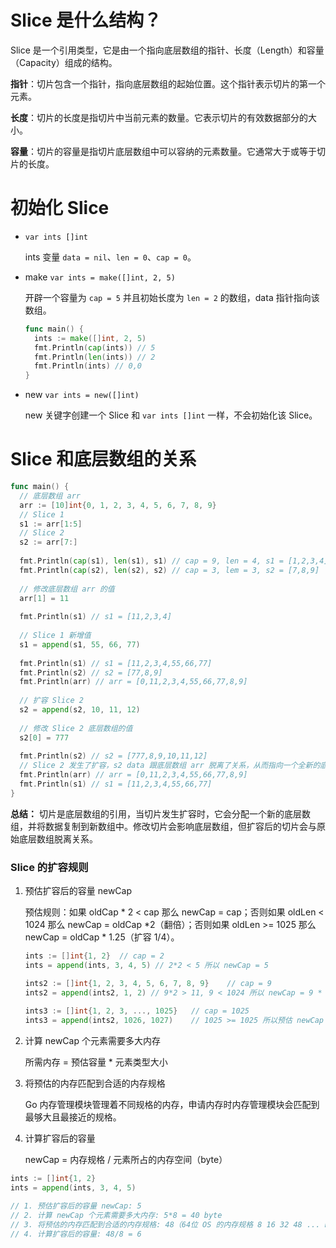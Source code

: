 <!-- date: 2021-08-19 -->

# Slice 是什么结构？

Slice 是一个引用类型，它是由一个指向底层数组的指针、长度（Length）和容量（Capacity）组成的结构。

**指针**：切片包含一个指针，指向底层数组的起始位置。这个指针表示切片的第一个元素。

**长度**：切片的长度是指切片中当前元素的数量。它表示切片的有效数据部分的大小。

**容量**：切片的容量是指切片底层数组中可以容纳的元素数量。它通常大于或等于切片的长度。

# 初始化 Slice

- `var ints []int`

   ints 变量 `data = nil`、`len = 0`、`cap = 0`。

- make `var ints = make([]int, 2, 5)`

   开辟一个容量为 `cap = 5` 并且初始长度为 `len = 2` 的数组，data 指针指向该数组。
  
   ```Go
   func main() {
     ints := make([]int, 2, 5)
     fmt.Println(cap(ints)) // 5
     fmt.Println(len(ints)) // 2
     fmt.Println(ints) // 0,0
   }
   ```

- new `var ints = new([]int)`

   new 关键字创建一个 Slice 和 `var ints []int` 一样，不会初始化该 Slice。

# Slice 和底层数组的关系

```Go
func main() {
  // 底层数组 arr
  arr := [10]int{0, 1, 2, 3, 4, 5, 6, 7, 8, 9}
  // Slice 1
  s1 := arr[1:5]
  // Slice 2
  s2 := arr[7:]
  
  fmt.Println(cap(s1), len(s1), s1) // cap = 9, len = 4, s1 = [1,2,3,4]
  fmt.Println(cap(s2), len(s2), s2)	// cap = 3, lem = 3, s2 = [7,8,9]
  
  // 修改底层数组 arr 的值
  arr[1] = 11
  
  fmt.Println(s1) // s1 = [11,2,3,4]
  
  // Slice 1 新增值
  s1 = append(s1, 55, 66, 77)
  
  fmt.Println(s1) // s1 = [11,2,3,4,55,66,77]
  fmt.Println(s2) // s2 = [77,8,9]
  fmt.Println(arr) // arr = [0,11,2,3,4,55,66,77,8,9]
  
  // 扩容 Slice 2
  s2 = append(s2, 10, 11, 12)
  
  // 修改 Slice 2 底层数组的值
  s2[0] = 777
  
  fmt.Println(s2) // s2 = [777,8,9,10,11,12]
  // Slice 2 发生了扩容，s2 data 跟底层数组 arr 脱离了关系，从而指向一个全新的底层数组
  fmt.Println(arr) // arr = [0,11,2,3,4,55,66,77,8,9]
  fmt.Println(s1) // s1 = [11,2,3,4,55,66,77]
}
```

**总结：** 切片是底层数组的引用，当切片发生扩容时，它会分配一个新的底层数组，并将数据复制到新数组中。修改切片会影响底层数组，但扩容后的切片会与原始底层数组脱离关系。

### Slice 的扩容规则

1. 预估扩容后的容量 newCap

   预估规则：如果 oldCap * 2 < cap 那么 newCap = cap；否则如果 oldLen < 1024 那么 newCap  = oldCap *2（翻倍）；否则如果 oldLen >= 1025 那么 newCap = oldCap * 1.25（扩容 1/4）。

   ```Go
   ints := []int{1, 2}	// cap = 2
   ints = append(ints, 3, 4, 5)	// 2*2 < 5 所以 newCap = 5
   
   ints2 := []int{1, 2, 3, 4, 5, 6, 7, 8, 9}	// cap = 9
   ints2 = append(ints2, 1, 2) // 9*2 > 11, 9 < 1024 所以 newCap = 9 * 2
  
   ints3 := []int{1, 2, 3, ..., 1025}	// cap = 1025
   ints3 = append(ints2, 1026, 1027)	// 1025 >= 1025 所以预估 newCap = 1025 * 1.25
   ```

2. 计算 newCap 个元素需要多大内存

   所需内存 = 预估容量 * 元素类型大小

3. 将预估的内存匹配到合适的内存规格

   Go 内存管理模块管理着不同规格的内存，申请内存时内存管理模块会匹配到最够大且最接近的规格。
   
4. 计算扩容后的容量

   newCap = 内存规格 / 元素所占的内存空间（byte）

```Go
ints := []int{1, 2}
ints = append(ints, 3, 4, 5)

// 1. 预估扩容后的容量 newCap: 5
// 2. 计算 newCap 个元素需要多大内存: 5*8 = 40 byte
// 3. 将预估的内存匹配到合适的内存规格: 48（64位 OS 的内存规格 8 16 32 48 ... byte）
// 4. 计算扩容后的容量: 48/8 = 6
```
